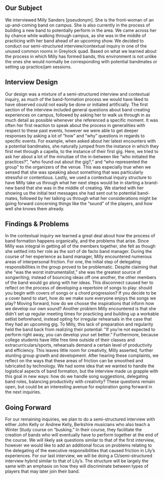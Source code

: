 ## Our Subject  
  We interviewed Milly Sanders [pseudonym]. She is the front-woman of an up-and-coming band on campus. She is also currently in the process of building a new band to potentially perform in the area. We came across her by chance while walking through campus, as she was in the middle of practicing with her band ahead of an upcoming show. We decided to conduct our semi-structured interview/contextual inquiry in one of the unused common rooms in Greylock quad. Based on what we learned about the process in which Milly has formed bands, this environment is not unlike the ones she would normally be corresponding with potential bandmates or setting up practice/jam sessions.

## Interview Design
  Our design was a mixture of a semi-structured interview and contextual inquiry, as much of the band-formation process we would have liked to have observed could not easily be done or initiated artificially. The first section of the interview included general questions about band creating experiences on campus, followed by asking her to walk us through in as much detail as possible whenever she referenced a specific moment. It was often her first reaction to speak about the process in generalities with respect to these past events, however we were able to get deeper responses by asking a lot of “how” and “why” questions in regards to specific events. For example, when asked about her latest encounters with a potential bandmates, she naturally jumped from the instance in which they first met through a capella, to the instance of their first gig. Here, we tried to ask her about a lot of the minutiae of the in-between like “who initiated the practices?”, “who found out about the gig?,” and “who represented the group” to the organizers of the venue. This was especially true when we sensed that she was speaking about something that was particularly stressful or contentious. Lastly, we used a contextual inquiry structure to have Milly take us through what her next steps would be in starting a brand-new band that she was in the middle of creating. We started with her showing us the initial text messages she had sent out to potential band-mates, followed by her talking us through what her considerations might be going forward concerning things like the “sound” of the players, and how well she knows them already.	 

## Findings & Problems
  In the contextual inquiry we learned a great deal about how the process of band formation happens organically, and the problems that arise. Since Milly was integral in getting all of the members together, she felt as though she settled into her role as the sort of de facto band manager. During the course of her experience as band manager, Milly encountered numerous areas of interpersonal friction. For one, the initial step of delegating responsibilities in the group proved to be problematic. Despite claiming that she “was the worst instrumentalist,” she was the greatest source of songwriting; instead of bouncing ideas off one another, the other members of the band would go along with her ideas. This disconnect caused her to reflect on the process of developing a repertoire of songs to play: should you begin with covers of songs or a chord progression? If you decide to be a cover band to start, how do we make sure everyone enjoys the songs we play? Moving forward, how do we choose the inspirations that inform how we develop our own sound? 
  Another problem Milly encountered is that she didn’t set up regular meeting times for practicing and building up a workable setlist beforehand, instead opting for irregular rehearsals in the case that they had an upcoming gig. To Milly, this lack of preparation and regularity held the band back from realizing their potential: "If you’re not expected to perform right away, you can develop your set better.” Furthermore, because college students have little free time outside of their classes and extracurriculars/sports, rehearsals demand a certain level of productivity and efficiency. This leaves little room for creativity, Milly asserted, further stunting group growth and development.
  After hearing these complaints, we reflect on the ways that these areas of friction can be smoothed and lubricated by technology. We had some idea that we wanted to handle the logistical aspects of band formation, but the interview made us grapple with this goal in new ways: how do we handle song suggestions, delegating band roles, balancing productivity with creativity? These questions remain open, but could be an interesting avenue for exploration going forward in the next inquiries.

## Going Forward
  For our remaining inquiries, we plan to do a semi-structured interview with either John Kelly or Andrew Kelly, Berkshire musicians who also teach a Winter Study course on “busking.” In their course, they facilitate the creation of bands who will eventually have to perform together at the end of the course. We will likely ask questions similar to that of the first interview, however we would like to add an additional focus on problems relating to the delegating of the executive responsibilities that caused friction in Lily’s experiences. For our last interview, we will be doing a CI/semi-structured interview hybrid similar to that of Lily’s. The structure will be largely the same with an emphasis on how they will discriminate between types of players that may later join their band.
